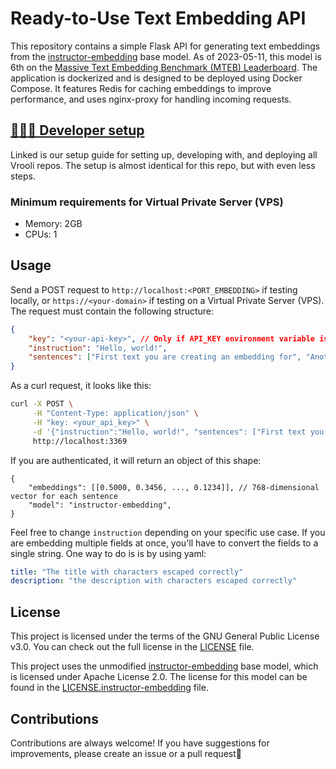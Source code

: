 # Ready-to-Use Text Embedding API
This repository contains a simple Flask API for generating text embeddings from the [instructor-embedding](https://github.com/HKUNLP/instructor-embedding) base model. As of 2023-05-11, this model is 6th on the [Massive Text Embedding Benchmark (MTEB) Leaderboard](https://huggingface.co/spaces/mteb/leaderboard). The application is dockerized and is designed to be deployed using Docker Compose. It features Redis for caching embeddings to improve performance, and uses nginx-proxy for handling incoming requests.

## [👩🏼‍💻 Developer setup][setup-guide]
Linked is our setup guide for setting up, developing with, and deploying all Vrooli repos. The setup is almost identical for this repo, but with even less steps.

### Minimum requirements for Virtual Private Server (VPS)
- Memory: 2GB  
- CPUs: 1

## Usage
Send a POST request to `http://localhost:<PORT_EMBEDDING>` if testing locally, or `https://<your-domain>` if testing on a Virtual Private Server (VPS). The request must contain the following structure:

```json
{
    "key": "<your-api-key>", // Only if API_KEY environment variable is set
    "instruction": "Hello, world!",
    "sentences": ["First text you are creating an embedding for", "Another text that needs embeddings"]
}
```

As a curl request, it looks like this:

```bash
curl -X POST \
     -H "Content-Type: application/json" \
     -H "key: <your_api_key>" \
     -d '{"instruction":"Hello, world!", "sentences": ["First text you are creating an embedding for", "Another text that needs embeddings"]}' \
     http://localhost:3369
```

If you are authenticated, it will return an object of this shape:

```
{
    "embeddings": [[0.5000, 0.3456, ..., 0.1234]], // 768-dimensional vector for each sentence
    "model": "instructor-embedding",
}
```

Feel free to change `instruction` depending on your specific use case. If you are embedding multiple fields at once, you'll have to convert the fields to a single string. One way to do is is by using yaml:

```yaml
title: "The title with characters escaped correctly"
description: "the description with characters escaped correctly"
```

## License
This project is licensed under the terms of the GNU General Public License v3.0. You can check out the full license in the [LICENSE](./LICENSE) file.

This project uses the unmodified [instructor-embedding](https://github.com/HKUNLP/instructor-embedding) base model, which is licensed under Apache License 2.0. The license for this model can be found in the [LICENSE.instructor-embedding](./LICENSE.instructor-embedding) file.

## Contributions
Contributions are always welcome! If you have suggestions for improvements, please create an issue or a pull request💖


[setup-guide]: https://github.com/MattHalloran/ReactGraphQLTemplate#how-to-start
